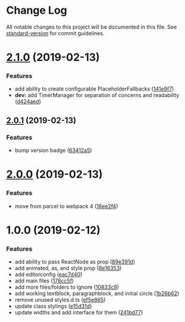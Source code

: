 # Change Log

All notable changes to this project will be documented in this file. See [standard-version](https://github.com/conventional-changelog/standard-version) for commit guidelines.

<a name="2.1.0"></a>
# [2.1.0](https://github.com/Weffe/react-placeholder-fallback/compare/v2.0.1...v2.1.0) (2019-02-13)


### Features

* add ability to create configurable PlaceholderFallbacks ([141e9f7](https://github.com/Weffe/react-placeholder-fallback/commit/141e9f7))
* **dev:** add TimerManager for separation of concerns and readability ([d424aed](https://github.com/Weffe/react-placeholder-fallback/commit/d424aed))



<a name="2.0.1"></a>
## [2.0.1](https://github.com/Weffe/react-placeholder-fallback/compare/v2.0.0...v2.0.1) (2019-02-13)


### Features

* bump version badge ([63412a5](https://github.com/Weffe/react-placeholder-fallback/commit/63412a5))



<a name="2.0.0"></a>
# [2.0.0](https://github.com/Weffe/react-placeholder-fallback/compare/v1.0.0...v2.0.0) (2019-02-13)


### Features

* move from parcel to webpack 4 ([16ee2f4](https://github.com/Weffe/react-placeholder-fallback/commit/16ee2f4))



<a name="1.0.0"></a>
# 1.0.0 (2019-02-12)


### Features

* add ability to pass ReactNode as prop ([89e391d](https://github.com/Weffe/react-placeholder-fallback/commit/89e391d))
* add animated, as, and style prop ([8e16353](https://github.com/Weffe/react-placeholder-fallback/commit/8e16353))
* add editorconfig ([eac7d40](https://github.com/Weffe/react-placeholder-fallback/commit/eac7d40))
* add main files ([178cc5f](https://github.com/Weffe/react-placeholder-fallback/commit/178cc5f))
* add more files/folders to ignore ([10833c9](https://github.com/Weffe/react-placeholder-fallback/commit/10833c9))
* add working textblock, paragraphblock, and initial circle ([1b26b62](https://github.com/Weffe/react-placeholder-fallback/commit/1b26b62))
* remove unused styles.d.ts ([ef5e865](https://github.com/Weffe/react-placeholder-fallback/commit/ef5e865))
* update class stylings ([e15d31d](https://github.com/Weffe/react-placeholder-fallback/commit/e15d31d))
* update widths and add interface for them ([241bd77](https://github.com/Weffe/react-placeholder-fallback/commit/241bd77))
